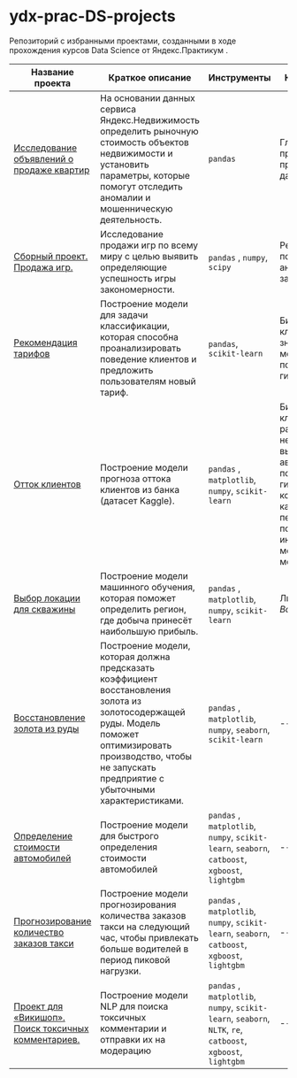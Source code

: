 # ydx-prac-DS-projects

Репозиторий с избранными проектами, созданными в ходе прохождения курсов Data Science от Яндекс.Практикум .

| Название проекта  | Краткое описание | Инструменты | Ключевые навыки |
|--|--|--|--|
|[Исследование объявлений о продаже квартир](https://github.com/ivan-mvdv/ydx-prac-DS-projects/tree/main/1.flats_pricing) | На основании данных сервиса Яндекс.Недвижимость определить рыночную стоимость объектов недвижимости и установить параметры, которые помогут отследить аномалии и мошенническую деятельность. | `pandas`| Глубокая работа с пропусками в ходе предобработки данных|
|[Сборный проект. Продажа игр.](https://github.com/ivan-mvdv/ydx-prac-DS-projects/tree/main/2.games) | Исследование продажи игр по всему миру с целью выявить определяющие успешность игры закономерности. | `pandas` , `numpy`, `scipy`|Решение полноценной аналитической задачи|
|[Рекомендация тарифов](https://github.com/ivan-mvdv/ydx-prac-DS-projects/tree/main/3.cell_tariffs) | Построение модели для задачи классификации, которая способна проанализировать поведение клиентов и предложить пользователям новый тариф. | `pandas`, `scikit-learn`|Бинарная классификация, знакомство с моделями, ручной подбор гиперпараметров|
|[Отток клиентов](https://github.com/ivan-mvdv/ydx-prac-DS-projects/tree/main/4.churn) | Построение модели прогноза оттока клиентов из банка (датасет Kaggle). | `pandas` , `matplotlib`, `numpy`, `scikit-learn`|Бинарная классификация, работа с несбалансированной выборкой, автоматизированный подбор гиперпараметров, кодирование категориальных переменных с помощью OHE, интерпретация метрик качества модели|
|[Выбор локации для скважины](https://github.com/ivan-mvdv/ydx-prac-DS-projects/tree/main/5.boring) | Построение модели машинного обучения, которая поможет определить регион, где добыча принесёт наибольшую прибыль. | `pandas` , `matplotlib`, `numpy`, `scikit-learn`|Линейная регрессия, _Bootstrapping._ |
|[Восстановление золота из руды](https://github.com/KirillErokhin/yandex_practicum_DS_projects/tree/main/09_flotation) | Построение модели, которая должна предсказать коэффициент восстановления золота из золотосодержащей руды. Модель поможет оптимизировать производство, чтобы не запускать предприятие с убыточными характеристиками. | `pandas` , `matplotlib`, `numpy`, `seaborn`, `scikit-learn`|--|
|[Определение стоимости автомобилей](https://github.com/KirillErokhin/yandex_practicum_DS_projects/tree/main/11_auto) | Построение модели для быстрого определения стоимости автомобилей | `pandas` , `matplotlib`, `numpy`, `scikit-learn`, `seaborn`, `catboost`, `xgboost`, `lightgbm`|--|
|[Прогнозирование количество заказов такси](https://github.com/KirillErokhin/yandex_practicum_DS_projects/tree/main/12_time_series) | Построение модели прогнозирования количества заказов такси на следующий час, чтобы привлекать больше водителей в период пиковой нагрузки.| `pandas` , `matplotlib`, `numpy`, `scikit-learn`, `seaborn`, `catboost`, `xgboost`, `lightgbm`|--|
|[Проект для «Викишоп». Поиск токсичных комментариев.](https://github.com/KirillErokhin/yandex_practicum_DS_projects/tree/main/13_NLP) | Построение модели NLP для поиска токсичных комментарии и отправки их на модерацию| `pandas` , `matplotlib`, `numpy`, `scikit-learn`, `seaborn`, `NLTK`, `re`, `catboost`, `xgboost`, `lightgbm`|--|
